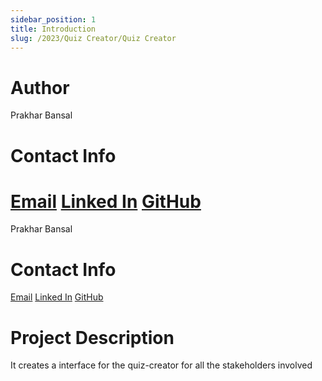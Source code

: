 ```yaml
---
sidebar_position: 1
title: Introduction
slug: /2023/Quiz Creator/Quiz Creator
---
```


# Author

Prakhar Bansal

# Contact Info

[Email](mailto:prakharb56@gmail.com)
[Linked In](https://www.linkedin.com/in/pb3031/)
[GitHub](https://github.com/Prakhar-commits)
=======
Prakhar Bansal

# Contact Info

[Email](mailto:prakharb56@gmail.com)
[Linked In](https://www.linkedin.com/in/pb3031/)
[GitHub](https://github.com/Prakhar-commits)


# Project Description

It creates a interface for the quiz-creator for all the stakeholders involved
